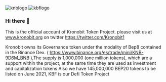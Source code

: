 ![knblogo](https://user-images.githubusercontent.com/77468477/118854417-b7098800-b8a2-11eb-8308-5be9d69dd694.png)
![kbflogo](https://user-images.githubusercontent.com/77468477/133111769-2e23a442-c4ee-40a1-a884-3ad85eb6cc84.png)

### Hi there 👋

<!--
**kronobit/Kronobit** is a ✨ _special_ ✨ repository because its `README.md` (this file) appears on your GitHub profile.

Here are some ideas to get you started:

- 🔭 I’m currently working on ...
- 🌱 I’m currently learning ...
- 👯 I’m looking to collaborate on ...
- 🤔 I’m looking for help with ...
- 💬 Ask me about ...
- 📫 How to reach me: ...
- 😄 Pronouns: ...
- ⚡ Fun fact: ...
-->
This is the official account of Kronobit Token Project. please visit us at www.kronobit.org 
on twitter https://twitter.com/Kronobit1 

Kronobit owns its Governance token under the modality of Bep8 contained in the Binance Dex. ( https://www.binance.org/es/trade/mini/KNB-9D6M_BNB ),The supply is 1,000,000 (one million tokens), which are a support within the project, at the same time they are used as investment and capitalization tokens
Also we have 145,000,000 BEP20 tokens to be listed on June 2021, KBF is our Defi Token Project
